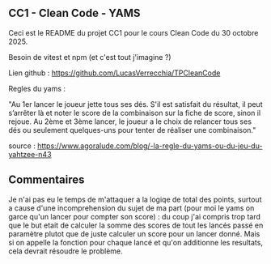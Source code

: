 ## CC1 - Clean Code - YAMS

Ceci est le README du projet CC1 pour le cours Clean Code du 30 octobre 2025.

Besoin de vitest et npm (et c'est tout j'imagine ?)

Lien github : https://github.com/LucasVerrecchia/TPCleanCode

Regles du yams :

"Au 1er lancer le joueur jette tous ses dés. S'il est satisfait du résultat, il peut s’arrêter là et noter le score de la combinaison sur la fiche de score, sinon il rejoue.
Au 2ème et 3ème lancer, le joueur a le choix de relancer tous ses dés ou seulement quelques-uns pour tenter de réaliser une combinaison."

source : https://www.agoralude.com/blog/-la-regle-du-yams-ou-du-jeu-du-yahtzee-n43

## Commentaires

Je n'ai pas eu le temps de m'attaquer a la logiqe de total des points, surtout a cause d'une incomprehension du sujet de ma part (pour moi le yams on garce qu'un lancer pour compter son score) : du coup j'ai compris trop tard que le but etait de calculer la somme des scores de tout les lancés passé en paramètre plutot que de juste calculer un score pour un lancer donné.
Mais si on appelle la fonction pour chaque lancé et qu'on additionne les resultats, cela devrait résoudre le problème.